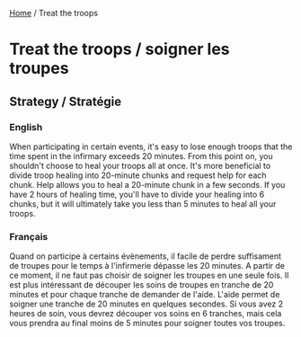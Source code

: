 [Home](README.md) / Treat the troops

# Treat the troops / soigner les troupes

## Strategy / Stratégie

### English
When participating in certain events, it's easy to lose enough troops that the time spent in the infirmary exceeds 20 minutes.
From this point on, you shouldn't choose to heal your troops all at once.
It's more beneficial to divide troop healing into 20-minute chunks and request help for each chunk. Help allows you to heal a 20-minute chunk in a few seconds.
If you have 2 hours of healing time, you'll have to divide your healing into 6 chunks, but it will ultimately take you less than 5 minutes to heal all your troops.

### Français
Quand on participe à certains évènements, il facile de perdre suffisament de troupes pour le temps à l'infirmerie dépasse les 20 minutes. 
A partir de ce moment, il ne faut pas choisir de soigner les troupes en une seule fois. 
Il est plus intéressant de découper les soins de troupes en tranche de 20 minutes et pour chaque tranche de demander de l'aide. L'aide permet de soigner une tranche de 20 minutes en quelques secondes. 
Si vous avez 2 heures de soin, vous devrez découper vos soins en 6 tranches, mais cela vous prendra au final moins de 5 minutes pour soigner toutes vos troupes.
